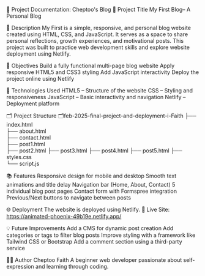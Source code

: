 📝 Project Documentation: Cheptoo's Blog
📌 Project Title
My First Blog– A Personal Blog

📄 Description
My First is a simple, responsive, and personal blog website created using HTML, CSS, and JavaScript. It serves as a space to share personal reflections, growth experiences, and motivational posts. This project was built to practice web development skills and explore website deployment using Netlify.


🎯 Objectives
Build a fully functional multi-page blog website
Apply responsive HTML5 and CSS3 styling
Add JavaScript interactivity
Deploy the project online using Netlify



🧱 Technologies Used
HTML5 – Structure of the website
CSS – Styling and responsiveness
JavaScript – Basic interactivity and navigation
Netlify – Deployment platform


🗂️ Project Structure
🗂️feb-2025-final-project-and-deployment-i-Faith
├── index.html            
├── about.html            
├── contact.html         
├── post1.html            
├── post2.html
├── post3.html
├── post4.html
├── post5.html
├── styles.css             
└── script.js            

📚 Features
Responsive design for mobile and desktop
Smooth text animations and title delay
Navigation bar (Home, About, Contact)
5 individual blog post pages
Contact form with Formspree integration
Previous/Next buttons to navigate between posts


🌐 Deployment
The website is deployed using Netlify.
🔗 Live Site: https://animated-phoenix-49b19e.netlify.app/

💡 Future Improvements
Add a CMS for dynamic post creation
Add categories or tags to filter blog posts
Improve styling with a framework like Tailwind CSS or Bootstrap
Add a comment section using a third-party service

🙋‍♀️ Author
Cheptoo Faith
A beginner web developer passionate about self-expression and learning through coding.



